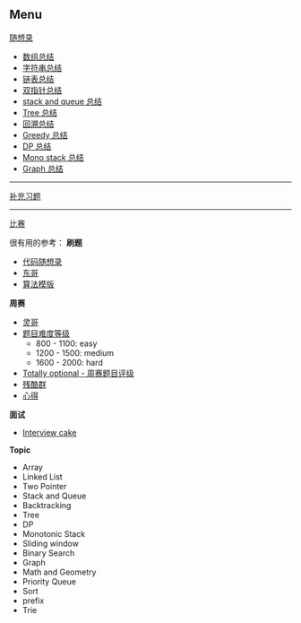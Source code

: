 ## Menu


[随想录](https://github.com/Logenleedev/--Data-Structure-and-Algorithm/tree/master/foundation)
- [数组总结](https://github.com/Logenleedev/--Data-Structure-and-Algorithm/blob/master/foundation/Array/Note.md)
- [字符串总结](https://github.com/Logenleedev/--Data-Structure-and-Algorithm/blob/master/foundation/String/Note.md)
- [链表总结](https://github.com/Logenleedev/--Data-Structure-and-Algorithm/blob/master/foundation/LinkedList/Note.md)
- [双指针总结](https://github.com/Logenleedev/--Data-Structure-and-Algorithm/blob/master/foundation/Double_Pointer/Note.md)
- [stack and queue 总结](https://github.com/Logenleedev/--Data-Structure-and-Algorithm/blob/master/foundation/Stack_and_Queue/Note.md)
- [Tree 总结](https://github.com/Logenleedev/--Data-Structure-and-Algorithm/blob/master/foundation/Tree/Note.md)
- [回溯总结](https://github.com/Logenleedev/--Data-Structure-and-Algorithm/blob/master/foundation/backtracking/Note.md)
- [Greedy 总结](https://github.com/Logenleedev/--Data-Structure-and-Algorithm/blob/master/foundation/Greedy/Note.md)
- [DP 总结](https://github.com/Logenleedev/--Data-Structure-and-Algorithm/blob/master/foundation/DP/Note.md)
- [Mono stack 总结](https://github.com/Logenleedev/--Data-Structure-and-Algorithm/blob/master/foundation/mono_stack/Note.md)
- [Graph 总结](https://github.com/Logenleedev/--Data-Structure-and-Algorithm/blob/master/%E6%A8%A1%E7%89%88/Graph-DFS-BFS.md)
  
***
[补充习题](https://github.com/Logenleedev/--Data-Structure-and-Algorithm/tree/master/Extra)

*** 
[比赛](https://github.com/Logenleedev/--Data-Structure-and-Algorithm/tree/master/Contest)

很有用的参考：
**刷题**
- [代码随想录](https://github.com/youngyangyang04/leetcode-master)
- [东哥](https://labuladong.gitee.io/algo/)
- [算法模版](https://github.com/dashidhy/algorithm-pattern-python)

**周赛**
- [灵哥](https://space.bilibili.com/206214/)
- [题目难度等级](https://zerotrac.github.io/leetcode_problem_rating/#/)
  - 800 - 1100: easy
  - 1200 - 1500: medium
  - 1600 - 2000: hard
- [Totally optional - 周赛题目评级](https://zerotrac.github.io/leetcode_problem_rating/#/)
- [残酷群](https://github.com/wisdompeak/LeetCode)
- [心得](https://juejin.cn/post/7186915748395270201#heading-1)



**面试**
- [Interview cake](https://www.interviewcake.com/)



**Topic**
- Array 
- Linked List 
- Two Pointer 
- Stack and Queue 
- Backtracking 
- Tree 
- DP 
- Monotonic Stack 
- Sliding window 
- Binary Search 
- Graph 
- Math and Geometry 
- Priority Queue 
- Sort 
- prefix 
- Trie 